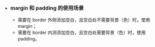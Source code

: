 - ### **margin 和 padding 的使用场景**

  - 需要在 border 外侧添加空白，且空白处不需要背景（色）时，使用 margin；
  - 需要在 border 内测添加空白，且空白处需要背景（色）时，使用 padding。


